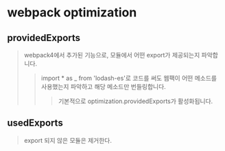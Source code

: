 # webpack optimization

## providedExports

> webpack4에서 추가된 기능으로, 모듈에서 어떤 export가 제공되는지 파악합니다.
>
> > import \* as \_ from 'lodash-es'로 코드를 써도 웹팩이 어떤 메소드를 사용했는지 파악하고 해당 메소드만 번들링합니다.
> >
> > > 기본적으로 optimization.providedExports가 활성화됩니다.

## usedExports

> export 되지 않은 모듈은 제거한다.

